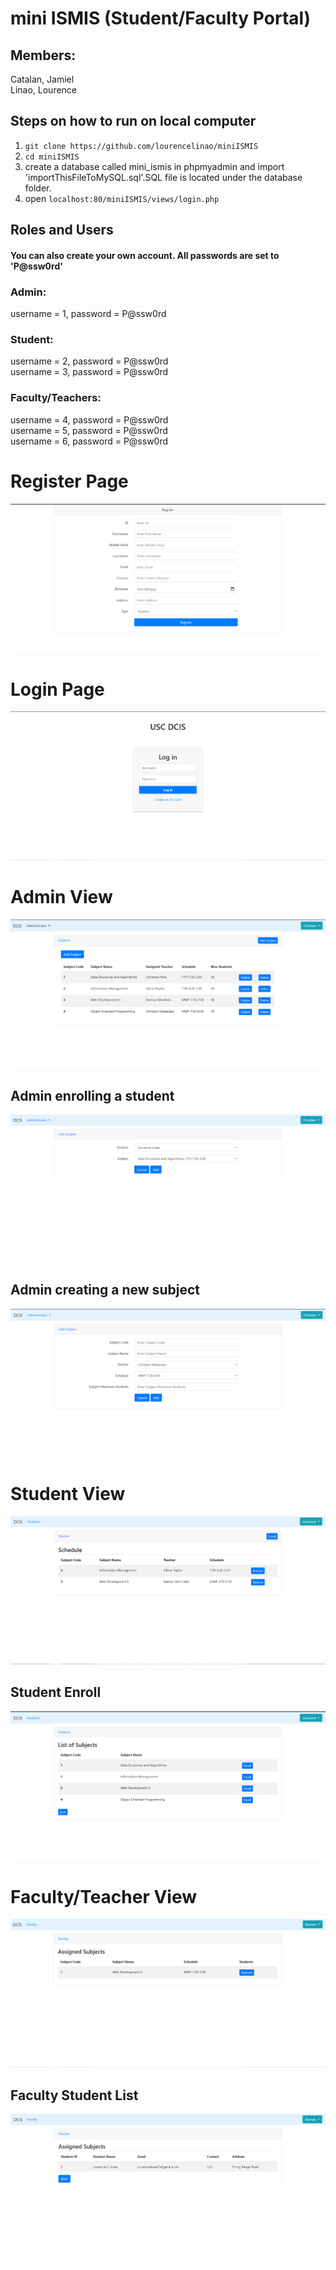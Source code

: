 # mini ISMIS (Student/Faculty Portal)

## Members: 
Catalan, Jamiel <br>
Linao, Lourence <br>

## Steps on how to run on local computer
1. `git clone https://github.com/lourencelinao/miniISMIS`
2. `cd miniISMIS`
3. create a database called mini_ismis in phpmyadmin and import 'importThisFileToMySQL.sql'.SQL file is located under the database folder.
4. open `localhost:80/miniISMIS/views/login.php`

## Roles and Users
#### You can also create your own account. All passwords are set to 'P@ssw0rd'

### Admin:
username = 1, password = P@ssw0rd

### Student: 
username = 2, password = P@ssw0rd <br>
username = 3, password = P@ssw0rd <br>

### Faculty/Teachers: 
username = 4, password = P@ssw0rd <br>
username = 5, password = P@ssw0rd <br>
username = 6, password = P@ssw0rd <br>


# Register Page
![Alt text](/img/register.png?raw=true "Optional Title")
# Login Page
![Alt text](/img/login.png?raw=true "Optional Title")

# Admin View
![Alt text](/img/admin_lp.png?raw=true "Optional Title")
## Admin enrolling a student
![Alt text](/img/admin_enroll.png?raw=true "Optional Title")
## Admin creating a new subject
![Alt text](/img/admin_createsub.png?raw=true "Optional Title")

# Student View
![Alt text](/img/stud_lp.png?raw=true "Optional Title")
## Student Enroll
![Alt text](/img/stud_enroll.png?raw=true "Optional Title")

# Faculty/Teacher View
![Alt text](/img/faculty_lp.png?raw=true "Optional Title")
## Faculty Student List
![Alt text](/img/faculty_studlist.png?raw=true "Optional Title")
